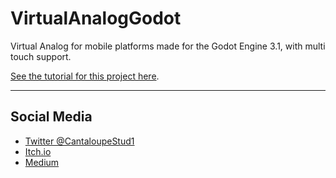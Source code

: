 # VirtualAnalogGodot
Virtual Analog for mobile platforms made for the Godot Engine 3.1, with multi touch support.

[See the tutorial for this project here](https://github.com/CantaloupeStudios/VirtualAnalogGodot/blob/master/Tutorial.md).


---

## Social Media
 * [Twitter @CantaloupeStud1](https://twitter.com/CantaloupeStud1)
 * [Itch.io](https://cantaloupestudios.itch.io)
 * [Medium](https://medium.com/@cantaloupestudios)
